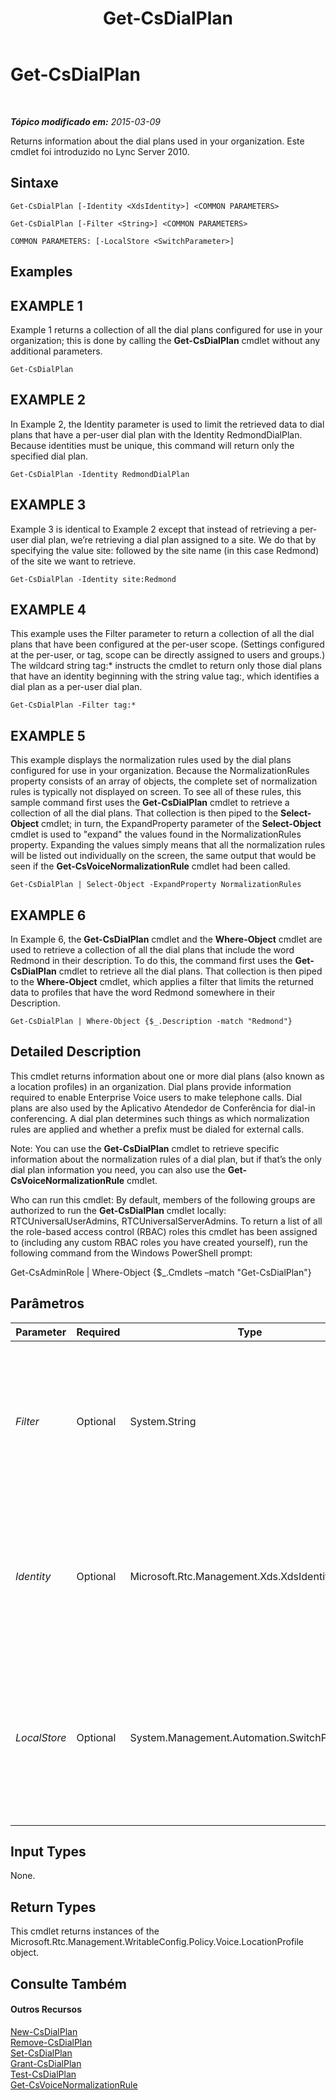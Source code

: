 ﻿---
title: Get-CsDialPlan
TOCTitle: Get-CsDialPlan
ms:assetid: f77df510-ea43-4352-84c1-13f69eda252e
ms:mtpsurl: https://technet.microsoft.com/pt-br/library/Gg413043(v=OCS.15)
ms:contentKeyID: 49308642
ms.date: 05/19/2016
mtps_version: v=OCS.15
ms.translationtype: HT
---

# Get-CsDialPlan

 

_**Tópico modificado em:** 2015-03-09_

Returns information about the dial plans used in your organization. Este cmdlet foi introduzido no Lync Server 2010.

## Sintaxe

    Get-CsDialPlan [-Identity <XdsIdentity>] <COMMON PARAMETERS>

    Get-CsDialPlan [-Filter <String>] <COMMON PARAMETERS>

    COMMON PARAMETERS: [-LocalStore <SwitchParameter>]

## Examples

## EXAMPLE 1

Example 1 returns a collection of all the dial plans configured for use in your organization; this is done by calling the **Get-CsDialPlan** cmdlet without any additional parameters.

    Get-CsDialPlan

## EXAMPLE 2

In Example 2, the Identity parameter is used to limit the retrieved data to dial plans that have a per-user dial plan with the Identity RedmondDialPlan. Because identities must be unique, this command will return only the specified dial plan.

    Get-CsDialPlan -Identity RedmondDialPlan

## EXAMPLE 3

Example 3 is identical to Example 2 except that instead of retrieving a per-user dial plan, we’re retrieving a dial plan assigned to a site. We do that by specifying the value site: followed by the site name (in this case Redmond) of the site we want to retrieve.

    Get-CsDialPlan -Identity site:Redmond

## EXAMPLE 4

This example uses the Filter parameter to return a collection of all the dial plans that have been configured at the per-user scope. (Settings configured at the per-user, or tag, scope can be directly assigned to users and groups.) The wildcard string tag:\* instructs the cmdlet to return only those dial plans that have an identity beginning with the string value tag:, which identifies a dial plan as a per-user dial plan.

    Get-CsDialPlan -Filter tag:*

## EXAMPLE 5

This example displays the normalization rules used by the dial plans configured for use in your organization. Because the NormalizationRules property consists of an array of objects, the complete set of normalization rules is typically not displayed on screen. To see all of these rules, this sample command first uses the **Get-CsDialPlan** cmdlet to retrieve a collection of all the dial plans. That collection is then piped to the **Select-Object** cmdlet; in turn, the ExpandProperty parameter of the **Select-Object** cmdlet is used to "expand" the values found in the NormalizationRules property. Expanding the values simply means that all the normalization rules will be listed out individually on the screen, the same output that would be seen if the **Get-CsVoiceNormalizationRule** cmdlet had been called.

    Get-CsDialPlan | Select-Object -ExpandProperty NormalizationRules

## EXAMPLE 6

In Example 6, the **Get-CsDialPlan** cmdlet and the **Where-Object** cmdlet are used to retrieve a collection of all the dial plans that include the word Redmond in their description. To do this, the command first uses the **Get-CsDialPlan** cmdlet to retrieve all the dial plans. That collection is then piped to the **Where-Object** cmdlet, which applies a filter that limits the returned data to profiles that have the word Redmond somewhere in their Description.

    Get-CsDialPlan | Where-Object {$_.Description -match "Redmond"}

## Detailed Description

This cmdlet returns information about one or more dial plans (also known as a location profiles) in an organization. Dial plans provide information required to enable Enterprise Voice users to make telephone calls. Dial plans are also used by the Aplicativo Atendedor de Conferência for dial-in conferencing. A dial plan determines such things as which normalization rules are applied and whether a prefix must be dialed for external calls.

Note: You can use the **Get-CsDialPlan** cmdlet to retrieve specific information about the normalization rules of a dial plan, but if that’s the only dial plan information you need, you can also use the **Get-CsVoiceNormalizationRule** cmdlet.

Who can run this cmdlet: By default, members of the following groups are authorized to run the **Get-CsDialPlan** cmdlet locally: RTCUniversalUserAdmins, RTCUniversalServerAdmins. To return a list of all the role-based access control (RBAC) roles this cmdlet has been assigned to (including any custom RBAC roles you have created yourself), run the following command from the Windows PowerShell prompt:

Get-CsAdminRole | Where-Object {$\_.Cmdlets –match "Get-CsDialPlan"}

## Parâmetros


<table>
<colgroup>
<col style="width: 25%" />
<col style="width: 25%" />
<col style="width: 25%" />
<col style="width: 25%" />
</colgroup>
<thead>
<tr class="header">
<th>Parameter</th>
<th>Required</th>
<th>Type</th>
<th>Description</th>
</tr>
</thead>
<tbody>
<tr class="odd">
<td><p><em>Filter</em></p></td>
<td><p>Optional</p></td>
<td><p>System.String</p></td>
<td><p>Performs a wildcard search that allows you to narrow down your results to only dial plans with identities that match the given wildcard string.</p></td>
</tr>
<tr class="even">
<td><p><em>Identity</em></p></td>
<td><p>Optional</p></td>
<td><p>Microsoft.Rtc.Management.Xds.XdsIdentity</p></td>
<td><p>The unique identifier designating the scope, and for per-user scope a name, to identify the dial plan you want to retrieve.</p></td>
</tr>
<tr class="odd">
<td><p><em>LocalStore</em></p></td>
<td><p>Optional</p></td>
<td><p>System.Management.Automation.SwitchParameter</p></td>
<td><p>Retrieves the dial plan information from the local replica of the Repositório de Gerenciamento Central, rather than the Repositório de Gerenciamento Central itself.</p></td>
</tr>
</tbody>
</table>


## Input Types

None.

## Return Types

This cmdlet returns instances of the Microsoft.Rtc.Management.WritableConfig.Policy.Voice.LocationProfile object.

## Consulte Também

#### Outros Recursos

[New-CsDialPlan](new-csdialplan.md)  
[Remove-CsDialPlan](remove-csdialplan.md)  
[Set-CsDialPlan](set-csdialplan.md)  
[Grant-CsDialPlan](grant-csdialplan.md)  
[Test-CsDialPlan](test-csdialplan.md)  
[Get-CsVoiceNormalizationRule](get-csvoicenormalizationrule.md)

